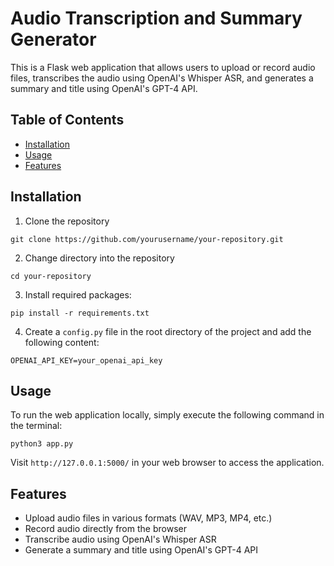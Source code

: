 # Audio Transcription and Summary Generator

This is a Flask web application that allows users to upload or record audio files, transcribes the audio using OpenAI's Whisper ASR, and generates a summary and title using OpenAI's GPT-4 API.

## Table of Contents

-   [Installation](#installation)
-   [Usage](#usage)
-   [Features](#features)

## Installation

1. Clone the repository

`git clone https://github.com/yourusername/your-repository.git`

2. Change directory into the repository

`cd your-repository`

3. Install required packages:

`pip install -r requirements.txt`

4. Create a `config.py` file in the root directory of the project and add the following content:

`OPENAI_API_KEY=your_openai_api_key`

## Usage

To run the web application locally, simply execute the following command in the terminal:

`python3 app.py`

Visit `http://127.0.0.1:5000/` in your web browser to access the application.

## Features

-   Upload audio files in various formats (WAV, MP3, MP4, etc.)
-   Record audio directly from the browser
-   Transcribe audio using OpenAI's Whisper ASR
-   Generate a summary and title using OpenAI's GPT-4 API
